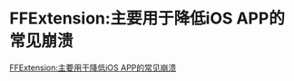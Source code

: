 # FFExtension:主要用于降低iOS APP的常见崩溃

[FFExtension:主要用于降低iOS APP的常见崩溃](https://github.com/kobe1941/FFExtension)